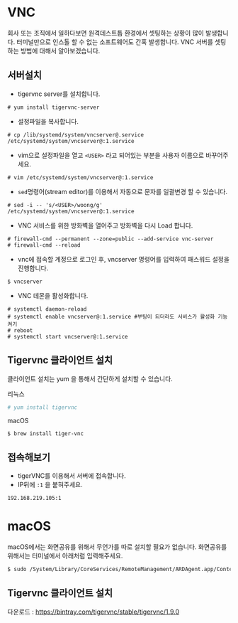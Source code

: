 # VNC
회사 또는 조직에서 일하다보면 원격데스트톱 환경에서 셋팅하는 상황이 많이 발생합니다.
터미널만으로 인스톨 할 수 없는 소프트웨어도 간혹 발생합니다.
VNC 서버를 셋팅하는 방법에 대해서 알아보겠습니다.

## 서버설치
- tigervnc server를 설치합니다.
```
# yum install tigervnc-server
```

- 설정파일을 복사합니다.
```
# cp /lib/systemd/system/vncserver@.service /etc/systemd/system/vncserver@:1.service
```

- vim으로 설정파일을 열고 `<USER>` 라고 되어있는 부분을 사용자 이름으로 바꾸어주세요.
```
# vim /etc/systemd/system/vncserver@:1.service
```

- `sed`명령어(stream editor)를 이용해서 자동으로 문자를 일괄변경 할 수 있습니다.
```
# sed -i -- 's/<USER>/woong/g' /etc/systemd/system/vncserver@:1.service
```

- VNC 서비스를 위한 방화벽을 열어주고 방화벽을 다시 Load 합니다.
```
# firewall-cmd --permanent --zone=public --add-service vnc-server
# firewall-cmd --reload
```

- vnc에 접속할 계정으로 로그인 후, vncserver 명령어를 입력하여  패스워드 설정을 진행합니다.

```
$ vncserver
```

- VNC 데몬을 활성화합니다.
```
# systemctl daemon-reload
# systemctl enable vncserver@:1.service #부팅이 되더라도 서비스가 활성화 기능켜기
# reboot
# systemctl start vncserver@:1.service
```

## Tigervnc 클라이언트 설치
클라이언트 설치는 yum 을 통해서 간단하게 설치할 수 있습니다.

리눅스
```bash
# yum install tigervnc
```

macOS
```
$ brew install tiger-vnc
```

## 접속해보기
- tigerVNC를 이용해서 서버에 접속합니다.
- IP뒤에 `:1` 을 붙혀주세요.
```
192.168.219.105:1
```

# macOS
macOS에서는 화면공유를 위해서 무언가를 따로 설치할 필요가 없습니다.
화면공유를 위해서는 터미널에서 아래처럼 입력해주세요.

```bash
$ sudo /System/Library/CoreServices/RemoteManagement/ARDAgent.app/Contents/Resources/kickstart -activate -configure -access -off -restart -agent -privs -all -allowAccessFor -allUsers
```

## Tigervnc 클라이언트 설치
다운로드 : https://bintray.com/tigervnc/stable/tigervnc/1.9.0
